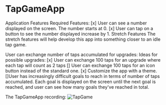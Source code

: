 # TapGameApp
Application Features
Required Features:
[x] User can see a number displayed on the screen. The number starts at 0.
[x] User can tap on a button to see the number displayed increase by 1.
Stretch Features
The stretch features will help develop this app into something closer to an idle tap game.

User can exchange number of taps accumulated for upgrades:
Ideas for possible upgrades:
[x] User can exchange 100 taps for an upgrade where each tap will count as 2 taps
[] User can exchange 100 taps for an icon button instead of the standard one.
[x] Customize the app with a theme. 
[]User has increasingly difficult goals to reach in terms of number of taps accumulated. 
Each goal is displayed on the screen until the next goal is reached, and user can see how many goals they've reached in total.

The TapGameApp recording:
<img src="https://i.ibb.co/k6qFXvg/TapGame.gif" alt="TapGame" border="0">
